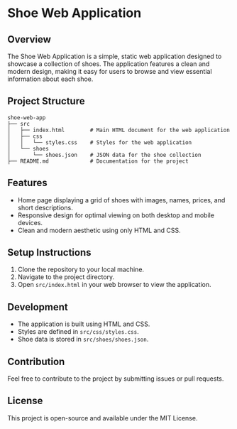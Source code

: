 # Shoe Web Application

## Overview
The Shoe Web Application is a simple, static web application designed to showcase a collection of shoes. The application features a clean and modern design, making it easy for users to browse and view essential information about each shoe.

## Project Structure
```
shoe-web-app
├── src
│   ├── index.html        # Main HTML document for the web application
│   ├── css
│   │   └── styles.css    # Styles for the web application
│   └── shoes
│       └── shoes.json    # JSON data for the shoe collection
├── README.md             # Documentation for the project
```

## Features
- Home page displaying a grid of shoes with images, names, prices, and short descriptions.
- Responsive design for optimal viewing on both desktop and mobile devices.
- Clean and modern aesthetic using only HTML and CSS.

## Setup Instructions
1. Clone the repository to your local machine.
2. Navigate to the project directory.
3. Open `src/index.html` in your web browser to view the application.

## Development
- The application is built using HTML and CSS.
- Styles are defined in `src/css/styles.css`.
- Shoe data is stored in `src/shoes/shoes.json`.

## Contribution
Feel free to contribute to the project by submitting issues or pull requests. 

## License
This project is open-source and available under the MIT License.